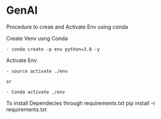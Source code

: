 # GenAI


Procedure to creae and Activate Env using conda

Create Venv usng Conda

    - conda create -p env python=3.8 -y


Activate Env

    - source activate ./env

    or

    - Conda activate ./env

To install Dependecies through requirements.txt
pip install -r requirements.txt